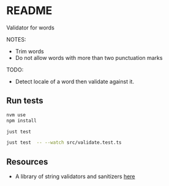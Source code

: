 # README

Validator for words

NOTES:

* Trim words
* Do not allow words with more than two punctuation marks

TODO:

* Detect locale of a word then validate against it.

## Run tests

```sh
nvm use
npm install

just test

just test  -- --watch src/validate.test.ts
```

## Resources

- A library of string validators and sanitizers [here](https://www.npmjs.com/package/validator)
